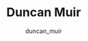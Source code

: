 ---
# this is autogenerated: do not edit
title: Duncan Muir
author: duncan_muir
layout: author-bio
jobtitle: Grad Student
bio: biophysics
type: member
excerpt: "Duncan completed his B.S. in Data Science and Biochemistry at Northeastern University. Before starting graduate school, he worked in the Structural Biology grou"
header:
  teaser: /assets/images/people/bio-muir.jpg
papers: 
    - title: Evolutionary-scale enzymology enables biochemical constant prediction across a multi-peaked catalytic landscape
      excerpt: <u>Muir DF</u>, Asper GPR, Notin P, Posner JA, Marks DS, Keiser MJ, Pinney MM. __bioRxiv__. 2024 Oct 25.
      link: "https://doi.org/10.1101/2024.10.23.619915"

---